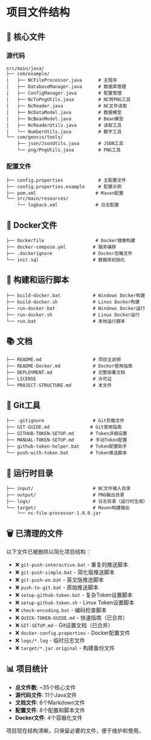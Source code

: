 # 项目文件结构

## 📁 核心文件

### 源代码
```
src/main/java/
├── com/example/
│   ├── NCFileProcessor.java      # 主程序
│   ├── DatabaseManager.java      # 数据库管理
│   ├── ConfigManager.java        # 配置管理
│   ├── NcToPngUtils.java         # NC转PNG工具
│   ├── NcReader.java             # NC文件读取
│   ├── NcDataModel.java          # 数据模型
│   ├── NcBeanModel.java          # Bean模型
│   ├── NcReaderUtils.java        # 读取工具
│   └── NumberUtils.java          # 数字工具
└── com/geovis/tools/
    ├── json/JsonUtils.java       # JSON工具
    └── png/PngUtils.java         # PNG工具
```

### 配置文件
```
├── config.properties             # 主配置文件
├── config.properties.example     # 配置示例
├── pom.xml                      # Maven配置
└── src/main/resources/
    └── logback.xml              # 日志配置
```

## 🐳 Docker文件

```
├── Dockerfile                   # Docker镜像构建
├── docker-compose.yml          # 服务编排
├── .dockerignore               # Docker忽略文件
└── init.sql                    # 数据库初始化
```

## 🔧 构建和运行脚本

```
├── build-docker.bat            # Windows Docker构建
├── build-docker.sh             # Linux Docker构建
├── run-docker.bat              # Windows Docker运行
├── run-docker.sh               # Linux Docker运行
└── run.bat                     # 本地运行脚本
```

## 📚 文档

```
├── README.md                   # 项目主说明
├── README-Docker.md            # Docker使用指南
├── DEPLOYMENT.md               # 完整部署文档
├── LICENSE                     # 许可证
└── PROJECT-STRUCTURE.md        # 本文件
```

## 🔑 Git工具

```
├── .gitignore                  # Git忽略文件
├── GIT-GUIDE.md               # Git使用指南
├── GITHUB-TOKEN-SETUP.md      # Token详细设置
├── MANUAL-TOKEN-SETUP.md      # 手动Token配置
├── github-token-helper.bat    # Token配置助手
└── push-with-token.bat        # Token推送脚本
```

## 📂 运行时目录

```
├── input/                      # NC文件输入目录
├── output/                     # PNG输出目录
├── logs/                       # 日志目录（运行时生成）
└── target/                     # Maven构建输出
    └── nc-file-processor-1.0.0.jar
```

## 🗑️ 已清理的文件

以下文件已被删除以简化项目结构：

- ❌ `git-push-interactive.bat` - 重复的推送脚本
- ❌ `git-push-simple.bat` - 简化版推送脚本
- ❌ `git-push-en.bat` - 英文版推送脚本
- ❌ `push-to-git.bat` - 原始推送脚本
- ❌ `setup-github-token.bat` - 复杂Token设置脚本
- ❌ `setup-github-token.sh` - Linux Token设置脚本
- ❌ `check-encoding.bat` - 编码检查脚本
- ❌ `QUICK-TOKEN-GUIDE.md` - 快速指南（已合并）
- ❌ `GIT-SETUP.md` - Git设置文档（已合并）
- ❌ `docker-config.properties` - Docker配置文件
- ❌ `logs/*.log` - 临时日志文件
- ❌ `target/*.jar.original` - 构建备份文件

## 📊 项目统计

- **总文件数**: ~35个核心文件
- **源代码文件**: 11个Java文件
- **文档文件**: 6个Markdown文件
- **配置文件**: 8个配置和脚本文件
- **Docker文件**: 4个容器化文件

项目现在结构清晰，只保留必要的文件，便于维护和使用。